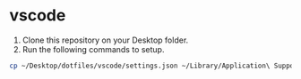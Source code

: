 # vscode

1. Clone this repository on your Desktop folder.
1. Run the following commands to setup.

```sh
cp ~/Desktop/dotfiles/vscode/settings.json ~/Library/Application\ Support/Code/User/
```
